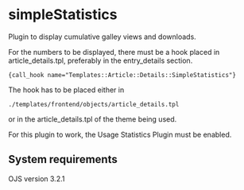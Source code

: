 simpleStatistics
================

Plugin to display cumulative galley views and downloads.


For the numbers to be displayed, there must be a hook placed in article_details.tpl, preferably in the entry_details section.
```
{call_hook name="Templates::Article::Details::SimpleStatistics"}
```
The hook has to be placed either in 
```
./templates/frontend/objects/article_details.tpl
```
or in the article_details.tpl of the theme being used.


For this plugin to work, the Usage Statistics Plugin must be enabled.


System requirements
--------------------
OJS version 3.2.1 






